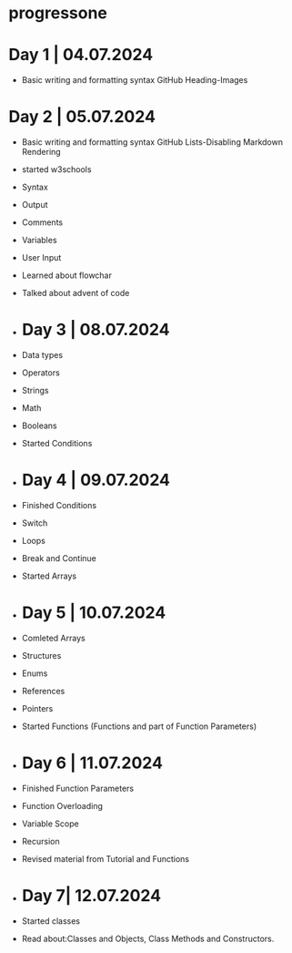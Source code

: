 # progressone
# Day 1 | 04.07.2024

+ Basic writing and formatting syntax GitHub Heading-Images

# Day 2 | 05.07.2024

- Basic writing and formatting syntax GitHub Lists-Disabling Markdown Rendering
- started w3schools
- Syntax
- Output
- Comments
- Variables
- User Input
- Learned about flowchar
- Talked about advent of code

- # Day 3 | 08.07.2024

- Data types
- Operators
- Strings
- Math
- Booleans
- Started Conditions

- # Day 4 | 09.07.2024
- Finished Conditions
- Switch
- Loops
- Break and Continue
- Started Arrays

- # Day 5 | 10.07.2024
- Comleted Arrays
- Structures
- Enums
- References
- Pointers
- Started Functions (Functions and part of Function Parameters)

- # Day 6 | 11.07.2024
- Finished Function Parameters
- Function Overloading
- Variable Scope
- Recursion
- Revised material from Tutorial and Functions

- # Day 7| 12.07.2024
- Started classes
- Read about:Classes and Objects, Class Methods and Constructors.












